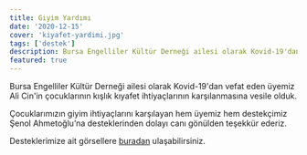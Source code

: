 ```yaml
---
title: Giyim Yardımı
date: '2020-12-15'
cover: 'kiyafet-yardimi.jpg'
tags: ['destek']
description: Bursa Engelliler Kültür Derneği ailesi olarak Kovid-19'dan vefat eden üyemiz Ali Cin'in çocuklarının kışlık kıyafet ihtiyaçlarının karşılanmasına vesile olduk.
featured: true
---
```


Bursa Engelliler Kültür Derneği ailesi olarak Kovid-19'dan vefat eden üyemiz Ali Cin'in çocuklarının kışlık kıyafet ihtiyaçlarının karşılanmasına vesile olduk.

Çocuklarımızın giyim ihtiyaçlarını karşılayan hem üyemiz hem destekçimiz Şenol Ahmetoğlu’na desteklerinden dolayı canı gönülden teşekkür ederiz.

Desteklerimize ait görsellere [buradan](https://photos.app.goo.gl/U8SaS1YDFkKXQYxM8) ulaşabilirsiniz.
